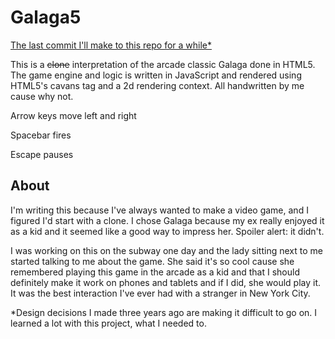 # Galaga5

[The last commit I'll make to this repo for a while*](http://hoorayimhelping.github.com/Galaga5/)

This is a ~~clone~~ interpretation of the arcade classic Galaga done in HTML5. The game engine and logic is written in JavaScript and rendered using HTML5's cavans tag and a 2d rendering context. All handwritten by me cause why not.

Arrow keys move left and right

Spacebar fires

Escape pauses

## About

I'm writing this because I've always wanted to make a video game, and I figured I'd start with a clone. I chose Galaga because my ex really enjoyed it as a kid and it seemed like a good way to impress her. Spoiler alert: it didn't.

I was working on this on the subway one day and the lady sitting next to me started talking to me about the game. She said it's so cool cause she remembered playing this game in the arcade as a kid and that I should definitely make it work on phones and tablets and if I did, she would play it. It was the best interaction I've ever had with a stranger in New York City.

*Design decisions I made three years ago are making it difficult to go on. I learned a lot with this project, what I needed to.
